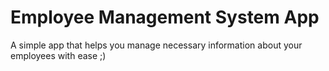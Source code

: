 # Employee Management System App

A simple app that helps you manage necessary information about your employees with ease ;)